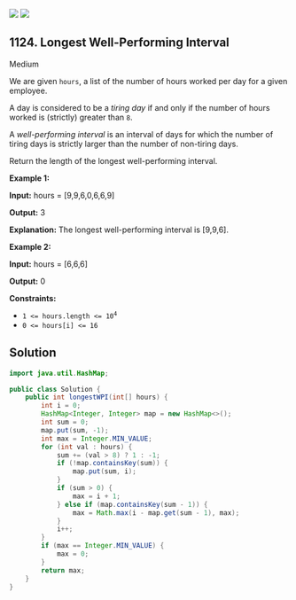 [![](https://img.shields.io/github/stars/javadev/LeetCode-in-Java?label=Stars&style=flat-square)](https://github.com/javadev/LeetCode-in-Java)
[![](https://img.shields.io/github/forks/javadev/LeetCode-in-Java?label=Fork%20me%20on%20GitHub%20&style=flat-square)](https://github.com/javadev/LeetCode-in-Java/fork)

## 1124\. Longest Well-Performing Interval

Medium

We are given `hours`, a list of the number of hours worked per day for a given employee.

A day is considered to be a _tiring day_ if and only if the number of hours worked is (strictly) greater than `8`.

A _well-performing interval_ is an interval of days for which the number of tiring days is strictly larger than the number of non-tiring days.

Return the length of the longest well-performing interval.

**Example 1:**

**Input:** hours = [9,9,6,0,6,6,9]

**Output:** 3

**Explanation:** The longest well-performing interval is [9,9,6].

**Example 2:**

**Input:** hours = [6,6,6]

**Output:** 0

**Constraints:**

*   <code>1 <= hours.length <= 10<sup>4</sup></code>
*   `0 <= hours[i] <= 16`

## Solution

```java
import java.util.HashMap;

public class Solution {
    public int longestWPI(int[] hours) {
        int i = 0;
        HashMap<Integer, Integer> map = new HashMap<>();
        int sum = 0;
        map.put(sum, -1);
        int max = Integer.MIN_VALUE;
        for (int val : hours) {
            sum += (val > 8) ? 1 : -1;
            if (!map.containsKey(sum)) {
                map.put(sum, i);
            }
            if (sum > 0) {
                max = i + 1;
            } else if (map.containsKey(sum - 1)) {
                max = Math.max(i - map.get(sum - 1), max);
            }
            i++;
        }
        if (max == Integer.MIN_VALUE) {
            max = 0;
        }
        return max;
    }
}
```